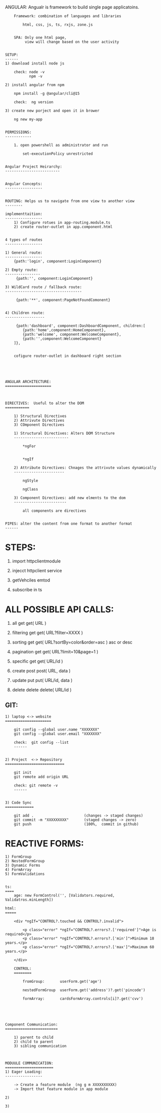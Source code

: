 
ANGULAR: Angualr is framework to build single page applicatoins.


        Framework: combination of languages and libraries

            html, css, js, ts, rxjs, zone.js


        SPA: Only one html page, 
             view will change based on the user activity


    SETUP:
    ------
    1) download install node js

        check: node -v
               npm -v

    2) install angular from npm

        npm install -g @angular/cli@15

        check:  ng version

    3) create new porject and open it in brower

        ng new my-app


    PERMISSIONS:
    ------------

        1. open powershell as administrator and run

            set-executionPolicy unrestricted

    
    Angular Project Heirarchy:
    -------------------------


    Angular Concepts:
    -----------------


    ROUTING: Helps us to navigate from one view to another view
    --------

    implementtaition:
    -----------------
        1) Configure rotues in app-routing.module.ts
        2) create router-outlet in app.component.html


    4 types of routes
    -----------------

    1) General route: 
    -----------------
        {path:'login', component:LoginComponent}

    2) Empty route:
    ----------------
         {path:'', component:LoginComponent}

    3) WildCard route / fallback route:
    -----------------------------------

         {path:'**', component:PageNotFoundComonent}


    4) Children route:
    ------------------

         {path:'dashboard', component:DashboardComponent, children:[
            {path:'home',component:HomeComponent},
            {path:'welcome', component:WelcomeComponent},
            {path:'',component:WelcomeComponent}
        ]},


        cofigure router-outlet in dashboard right section





    ANGULAR ARCHITECTURE:
    =====================



    DIRECTIVES:  Useful to alter the DOM
    ===========

        1) Structural Directives
        2) Attrivute Directives
        3) COmponent Directives

        1) Structural Directives: Alters DOM Structure
        -------------------------

            *ngFor


            *ngIf

        2) Attribute Directives: Chnages the attrivute values dynamically
        -----------------------

            ngStyle

            ngClass

        3) Component Directives: add new elments to the dom
        ------------------------

            all components are directives


    PIPES: alter the content from one format to another format
    ------



STEPS:
======

1) import httpclientmodule

2) injecct httpclient service

3) getVehciles emtod

4) subscribe in ts


ALL POSSIBLE API CALLS:
=======================

1) all          get        get( URL )

2) filtering    get        get( URL?filter=XXXX )

3) sorting      get        get( URL?sortBy=color&order=asc )   asc or desc

4) pagination   get        get( URL?limit=10&page=1 )

5) specific     get        get( URL/id )

6) create       post       post( URL, data )

7) update       put        put( URL/id, data )

8) delete       delete     delete( URL/id )







GIT:
----

    1) laptop <-> website
    =====================

        git config --global user.name "XXXXXXX"
        git config --global user.email "XXXXXXX"

        check:  git config --list
        ------


    2) Project  <-> Repository
    ===========================

        git init
        git remote add origin URL

        check: git remote -v
        ------


    3) Code Sync 
    =============

        git add .                       (changes -> staged changes)
        git commit -m "XXXXXXXXX"       (staged changes -> zero)
        git push                        (100%,  commit in github)



REACTIVE FORMS:
===============

    1) FormGroup
    2) NestedFormGroup
    3) Dynamic Forms
    4) FormArray
    5) FormValidations


    ts:
    ====
        age: new FormControl('', [Validators.required, Validatros.minLength])

    html:
    =====

        <div *ngIf="CONTROL?.touched && CONTROL?.invalid">

            <p class="error" *ngIf="CONTROL?.errors?.['required']">Age is required</p>
            <p class="error" *ngIf="CONTROL?.errors?.['min']">Minimum 18 years.</p>
            <p class="error" *ngIf="CONTROL?.errors?.['max']">Maximum 60 years.</p>

        </div>

        CONTROL:
        ========

            fromGroup:       userForm.get('age')

            nestedFormGroup  userForm.get('address')?.get('pincode')

            formArray:       cardsFormArray.controls[i]?.get('cvv')





    Component Communication:
    ========================

        1) parent to child
        2) child to parent
        3) sibling communication



    MODUULE COMMUNICATION:
    ======================
    1) Eager Loading:
    -----------------

        -> Create a feature module  (ng g m XXXXXXXXXX)
        -> Import that feature module in app module

    2) 
    
    3) 




















